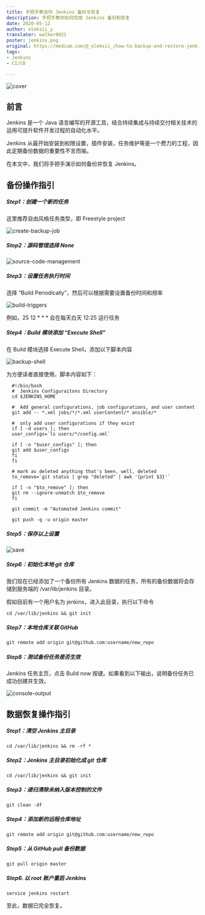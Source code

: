 ```yaml
---
title: 手把手教会你 Jenkins 备份与恢复  
description: 手把手教你如何完成 Jenkins 备份和恢复  
date: 2020-05-12  
author: oleksii_y  
translator: walker0921  
poster: jenkins.png  
original: https://medium.com/@_oleksii_/how-to-backup-and-restore-jenkins-complete-guide-62fc2f99b457  
tags:  
- Jenkins  
- CI/CD  

---
```


![cover](jenkins.png)
##  前言

Jenkins 是一个 Java 语言编写的开源工具，结合持续集成与持续交付相关技术的运用可提升软件开发过程的自动化水平。 

Jenkins 从最开始安装到权限设置，插件安装，任务维护等是一个费力的工程，因此定期备份数据的重要性不言而喻。

在本文中，我们将手把手演示如何备份并恢复 Jenkins。

##  备份操作指引

##### Step1：创建一个新的任务

这里推荐自由风格任务类型，即 Freestyle project

![create-backup-job](create-backup-job.png)

##### Step2：源码管理选择 None

![source-code-management](source-code-management.png)

##### Step3：设置任务执行时间

选择 “Build Periodically”，然后可以根据需要设置备份时间和频率

![build-triggers](build-triggers.png)

例如，25 12 * * * 会在每天白天 12:25 运行任务


##### Step4：Build 模块添加 “Execute Shell”

在 Build 模块选择 Execute Shell，添加以下脚本内容

![backup-shell](backup-shell.png)

为方便读者直接使用，脚本内容如下：

```
  #!/bin/bash  
  #  Jenkins Configuraitons Directory  
  cd $JENKINS_HOME  
    
  #  Add general configurations, job configurations, and user content  
  git add -- *.xml jobs/*/*.xml userContent/* ansible/*  
    
  #  only add user configurations if they exist  
  if [ -d users ]; then  
  user_configs=`ls users/*/config.xml`  
    
  if [ -n "$user_configs" ]; then  
  git add $user_configs  
  fi  
  fi  
    
  # mark as deleted anything that's been, well, deleted  
  to_remove=`git status | grep "deleted" | awk '{print $3}'`  
    
  if [ -n "$to_remove" ]; then  
  git rm --ignore-unmatch $to_remove  
  fi  
    
  git commit -m "Automated Jenkins commit"  
  
  git push -q -u origin master  
```


##### Step5：保存以上设置

![save](save.png)

##### Step6：初始化本地 git 仓库

我们现在已经添加了一个备份所有 Jenkins 数据的任务，所有的备份数据将会存储到服务端的 /var/lib/jenkins 目录。

假如目前有一个用户名为 jenkins，进入此目录，执行以下命令

```cd /var/lib/jenkins && git init```

##### Step7：本地仓库关联 GitHub 

```git remote add origin git@github.com:username/new_repo```
    
##### Step8：测试备份任务是否生效

Jenkins 任务主页，点击 Build now 按键。如果看到以下输出，说明备份任务已成功创建并生效。

![console-output](console-output.png)

##  数据恢复操作指引

##### Step1：清空 Jenkins 主目录

```cd /var/lib/jenkins && rm -rf * ```
 
##### Step2：Jenkins 主目录初始化成 git 仓库

```cd /var/lib/jenkins && git init```

##### Step3：递归清除未纳入版本控制的文件

```git clean -df```

##### Step4：添加新的远程仓库地址

```git remote add origin git@github.com:username/new_repo```

##### Step5：从 GitHub pull 备份数据

```git pull origin master```

##### Step6. 以 root 账户重启 Jenkins

```service jenkins restart```

至此，数据已完全恢复。